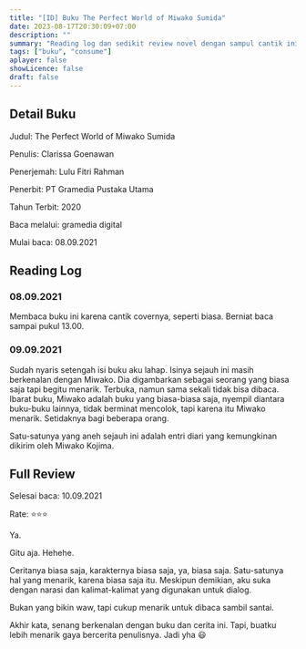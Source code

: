 ```yaml
---
title: "[ID] Buku The Perfect World of Miwako Sumida"
date: 2023-08-17T20:30:09+07:00
description: "" 
summary: "Reading log dan sedikit review novel dengan sampul cantik ini. Sudah pernah aku posting di twitter dan blog lamaku, tapi gpp lah buat tambah-tambah posts ini wkwk"
tags: ["buku", "consume"]
aplayer: false
showLicence: false
draft: false
---
```


## Detail Buku

Judul: The Perfect World of Miwako Sumida

Penulis: Clarissa Goenawan

Penerjemah: Lulu Fitri Rahman

Penerbit: PT Gramedia Pustaka Utama

Tahun Terbit: 2020

Baca melalui: gramedia digital

Mulai baca: 08.09.2021


## Reading Log

### 08.09.2021

Membaca buku ini karena cantik covernya, seperti biasa. Berniat baca sampai pukul 13.00.

### 09.09.2021

Sudah nyaris setengah isi buku aku lahap. Isinya sejauh ini masih berkenalan dengan Miwako. Dia digambarkan sebagai seorang yang biasa saja tapi begitu menarik. Terbuka, namun sama sekali tidak bisa dibaca. Ibarat buku, Miwako adalah buku yang biasa-biasa saja, nyempil diantara buku-buku lainnya, tidak berminat mencolok, tapi karena itu Miwako menarik. Setidaknya bagi beberapa orang.

Satu-satunya yang aneh sejauh ini adalah entri diari yang kemungkinan dikirim oleh Miwako Kojima. 


## Full Review

Selesai baca: 10.09.2021

Rate: ⭐⭐⭐

Ya.

Gitu aja. Hehehe.

Ceritanya biasa saja, karakternya biasa saja, ya, biasa saja. Satu-satunya hal yang menarik, karena biasa saja itu.
Meskipun demikian, aku suka dengan narasi dan kalimat-kalimat yang digunakan untuk dialog.

Bukan yang bikin waw, tapi cukup menarik untuk dibaca sambil santai. 

Akhir kata, senang berkenalan dengan buku dan cerita ini. Tapi, buatku lebih menarik gaya bercerita penulisnya. Jadi yha 😃